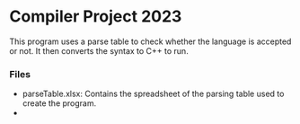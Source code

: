 # Compiler Project 2023
  This program uses a parse table to check whether the language is accepted or not. It then converts the syntax to C++ to run.

### Files
  - parseTable.xlsx: Contains the spreadsheet of the parsing table used to create the program.
  - 
